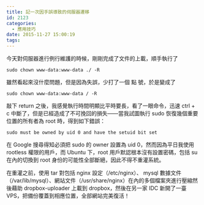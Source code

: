 ```yaml
---
title: 記一次因手誤導致的伺服器遷移
id: 2123
categories:
  - 應用技巧
date: 2015-11-27 15:00:19
tags:
---
```


今天對伺服器進行例行維護的時候，剛剛完成了文件的上載，順手執行了

```
sudo chown www-data:www-data ./ -R
```

雖然看起來沒什麼問題，但是因為失誤，少打了一個 點 號，於是變成了

```
sudo chown www-data:www-data / -R
```

<!--more-->敲下 return 之後，我感覺執行時間明顯比平時要長，看了一眼命令，迅速 ctrl + c 中斷了，但是已經造成了不可挽回的損失——當我試圖執行 sudo 恢復幾個重要位置的所有者為 root 時，得到如下錯誤：

```
sudo must be owned by uid 0 and have the setuid bit set
```

在 Google 搜尋得知必須把 sudo 的 owner 設置為 uid 0，然而因為平日我使用 rootless 權限的用戶，而 Ubuntu 下，root 用戶默認根本沒有設置密碼，包括 su 在內的切換到 root 身份的可能性全部斷絕，因此不得不重灌系統。

在重灌之前，使用 tar 對包括 nginx 設定（/etc/nginx）、 mysql 數據文件（/var/lib/mysql）、網站文件（/usr/share/nginx）在內的多個檔案夾進行壓縮然後藉助 dropbox-uploader 上載到 dropbox，然後在另一家 IDC 新開了一臺 VPS，把備份覆蓋到相應位置，全部網站完美復活！
